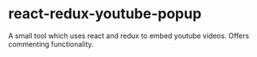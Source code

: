 # react-redux-youtube-popup
A small tool which uses react and redux to embed youtube videos. Offers commenting functionality.

